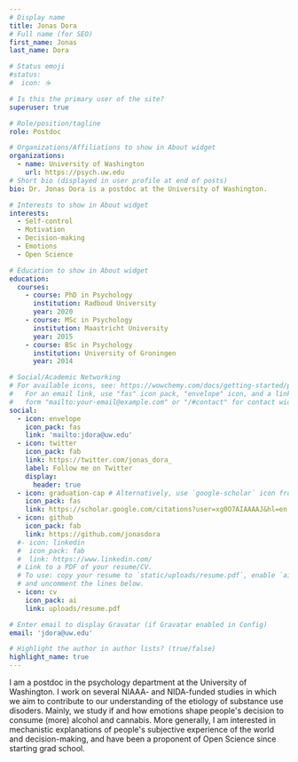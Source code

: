 ```yaml
---
# Display name
title: Jonas Dora
# Full name (for SEO)
first_name: Jonas
last_name: Dora

# Status emoji
#status:
#  icon: ☕️

# Is this the primary user of the site?
superuser: true

# Role/position/tagline
role: Postdoc

# Organizations/Affiliations to show in About widget
organizations:
  - name: University of Washington
    url: https://psych.uw.edu
# Short bio (displayed in user profile at end of posts)
bio: Dr. Jonas Dora is a postdoc at the University of Washington.

# Interests to show in About widget
interests:
  - Self-control
  - Motivation
  - Decision-making
  - Emotions
  - Open Science

# Education to show in About widget
education:
  courses:
    - course: PhD in Psychology
      institution: Radboud University
      year: 2020
    - course: MSc in Psychology
      institution: Maastricht University
      year: 2015
    - course: BSc in Psychology
      institution: University of Groningen
      year: 2014

# Social/Academic Networking
# For available icons, see: https://wowchemy.com/docs/getting-started/page-builder/#icons
#   For an email link, use "fas" icon pack, "envelope" icon, and a link in the
#   form "mailto:your-email@example.com" or "/#contact" for contact widget.
social:
  - icon: envelope
    icon_pack: fas
    link: 'mailto:jdora@uw.edu'
  - icon: twitter
    icon_pack: fab
    link: https://twitter.com/jonas_dora_
    label: Follow me on Twitter
    display:
      header: true
  - icon: graduation-cap # Alternatively, use `google-scholar` icon from `ai` icon pack
    icon_pack: fas
    link: https://scholar.google.com/citations?user=xg0O7AIAAAAJ&hl=en
  - icon: github
    icon_pack: fab
    link: https://github.com/jonasdora
  #- icon: linkedin
  #  icon_pack: fab
  #  link: https://www.linkedin.com/
  # Link to a PDF of your resume/CV.
  # To use: copy your resume to `static/uploads/resume.pdf`, enable `ai` icons in `params.yaml`,
  # and uncomment the lines below.
  - icon: cv
    icon_pack: ai
    link: uploads/resume.pdf

# Enter email to display Gravatar (if Gravatar enabled in Config)
email: 'jdora@uw.edu'

# Highlight the author in author lists? (true/false)
highlight_name: true
---
```


I am a postdoc in the psychology department at the University of Washington. I work on several NIAAA- and NIDA-funded studies in which we aim to contribute to our understanding of the etiology of substance use disoders. Mainly, we study if and how emotions shape people's decision to consume (more) alcohol and cannabis. More generally, I am interested in mechanistic explanations of people's subjective experience of the world and decision-making, and have been a proponent of Open Science since starting grad school.

